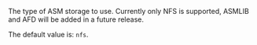 The type of ASM storage to use.
Currently only NFS is supported, ASMLIB and AFD will be added in a future release.

The default value is: `nfs`.